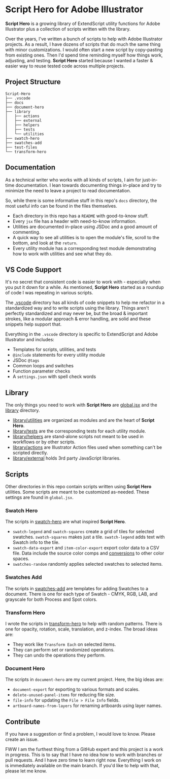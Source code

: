 # Script Hero for Adobe Illustrator

**Script Hero** is a growing library of ExtendScript utility functions for Adobe Illustrator plus a collection of scripts written with the library. 

Over the years, I've written a bunch of scripts to help with Adobe Illustrator projects. As a result, I have dozens of scripts that do much the same thing with minor customizations. I would often start a new script by copy-pasting from existing ones. Then I'd spend time reminding myself how things work, adjusting, and testing. **Script Hero** started because I wanted a faster & easier way to reuse tested code across multiple projects. 

## Project Structure

```
Script-Hero
├── .vscode
├── docs
├── document-hero
├── library
│   ├── actions
│   ├── external
│   ├── helpers
│   ├── tests
│   └── utilities
├── swatch-hero
├── swatches-add
├── test-files
└── transform-hero
```

## Documentation

As a technical writer who works with all kinds of scripts, I aim for just-in-time documentation. I lean towards documenting things in-place and try to minimize the need to leave a project to read documentation. 

So, while there is some informative stuff in this repo's `docs` directory, the most useful info can be found in the files themselves. 

- Each directory in this repo has a `README` with good-to-know stuff.
- Every `jsx` file has a header with need-to-know information. 
- Utilities are documented in-place using JSDoc and a good amount of commenting. 
- A quick way to see all utilities is to open the module's file, scroll to the bottom, and look at the `return`. 
- Every utility module has a corresponding test module demonstrating how to work with utilities and see what they do. 


## VS Code Support

It's no secret that consistent code is easier to work with - especially when you put it down for a while. As mentioned, **Script Hero** started as a roundup of code I was repeating in various scripts. 

The [.vscode](.vscode/README.md) directory has all kinds of code snippets to help me refactor in a standardized way and to write scripts using the library. Things aren't perfectly standardized and may never be, but the broad & important strokes, like a modular approach & error handling, are solid and these snippets help support that.  

Everything in the `.vscode` directory is specific to ExtendScript and Adobe Illustrator and includes:

- Templates for scripts, utilities, and tests
- `@include` statements for every utility module
- JSDoc `@tags`
- Common loops and switches
- Function parameter checks
- A `settings.json` with spell check words


## Library

The only things you need to work with **Script Hero** are [global.jsx](./global.jsx) and the [library](./library/README.md) directory. 

- [library/utilities](./library/utilities/README.md) are organized as modules and are the heart of **Script Hero**.
- [library/tests](./library/tests/README.md) are the corresponding tests for each utility module. 
- [library/helpers](./library/helpers/README.md) are stand-alone scripts not meant to be used in workflows or by other scripts. 
- [library/actions](./library/actions/README.md) are Illustrator Action files used when something can't be scripted directly.
- [library/external](./library/external/README.md) holds 3rd party JavaScript libraries. 


## Scripts

Other directories in this repo contain scripts written using **Script Hero** utilities. Some scripts are meant to be customized as-needed. These settings are found in `global.jsx`. 

### Swatch Hero

The scripts in [swatch-hero](./swatch-hero/README.md) are what inspired **Script Hero**. 

- `swatch-legend` and `swatch-squares` create a grid of tiles for selected swatches. `swatch-squares` makes just a tile. `swatch-legend` adds text with Swatch info to the tile. 
- `swatch-data-export` and `item-color-export` export color data to a CSV file. Data include the source color comps and [conversions](./docs/color-conversion.md) to other color spaces.
- `swatches-random` randomly applies selected swatches to selected items. 

### Swatches Add

The scripts in [swatches-add](./swatches-add/) are templates for adding Swatches to a document. There is one for each type of Swatch - CMYK, RGB, LAB, and grayscale for both Process and Spot colors. 

### Transform Hero

I wrote the scripts in [transform-hero](./transform-hero/README.md) to help with random patterns. There is one for opacity, rotation, scale, translation, and z-index. The broad ideas are: 

- They work like `Transform Each` on selected items. 
- They can perform set or randomized operations.
- They can undo the operations they perform. 

### Document Hero

The scripts in `document-hero` are my current project. Here, the big ideas are:

- `document-export` for exporting to various formats and scales.
- `delete-unused-panel-items` for reducing file size.
- `file-info` for updating the `File > File Info` fields.
- `artboard-names-from-layers` for renaming artboards using layer names. 

## Contribute

If you have a suggestion or find a problem, I would love to know. Please create an issue.

FWW I am the furthest thing from a GitHub expert and this project is a work in progress. This is to say that I have no idea how to work with branches or pull requests. And I have zero time to learn right now. Everything I work on is immediately available on the main branch. If you'd like to help with that, please let me know.

